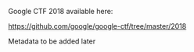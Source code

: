 Google CTF 2018 available here:

https://github.com/google/google-ctf/tree/master/2018

Metadata to be added later
